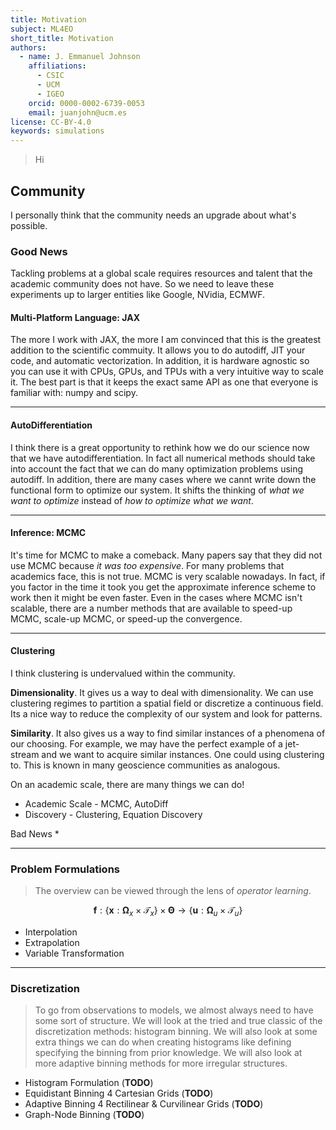 ```yaml
---
title: Motivation
subject: ML4EO
short_title: Motivation
authors:
  - name: J. Emmanuel Johnson
    affiliations:
      - CSIC
      - UCM
      - IGEO
    orcid: 0000-0002-6739-0053
    email: juanjohn@ucm.es
license: CC-BY-4.0
keywords: simulations
---
```


> Hi

## Community

I personally think that the community needs an upgrade about what's possible.

### Good News 

Tackling problems at a global scale requires resources and talent that the academic community does not have. 
So we need to leave these experiments up to larger entities like Google, NVidia, ECMWF.

#### Multi-Platform Language: JAX

The more I work with JAX, the more I am convinced that this is the greatest addition to the scientific commuity.
It allows you to do autodiff, JIT your code, and automatic vectorization.
In addition, it is hardware agnostic so you can use it with CPUs, GPUs, and TPUs with a very intuitive way to scale it.
The best part is that it keeps the exact same API as one that everyone is familiar with: numpy and scipy.

***
#### AutoDifferentiation

I think there is a great opportunity to rethink how we do our science now that we have autodifferentiation. 
In fact all numerical methods should take into account the fact that we can do many optimization problems using autodiff.
In addition, there are many cases where we cannt write down the functional form to optimize our system.
It shifts the thinking of *what we want to optimize* instead of *how to optimize what we want*.


***
#### Inference: MCMC

It's time for MCMC to make a comeback.
Many papers say that they did not use MCMC because *it was too expensive*.
For many problems that academics face, this is not true.
MCMC is very scalable nowadays.
In fact, if you factor in the time it took you get the approximate inference scheme to work then it might be even faster.
Even in the cases where MCMC isn't scalable, there are a number methods that are available to speed-up MCMC, scale-up MCMC, or speed-up the convergence.

***
#### Clustering

I think clustering is undervalued within the community. 

**Dimensionality**. 
It gives us a way to deal with dimensionality.
We can use clustering regimes to partition a spatial field or discretize a continuous field.
Its a nice way to reduce the complexity of our system and look for patterns.

**Similarity**.
It also gives us a way to find similar instances of a phenomena of our choosing.
For example, we may have the perfect example of a jet-stream and we want to acquire similar instances.
One could using clustering to.
This is known in many geoscience communities as analogous.




On an academic scale, there are many things we can do!

* Academic Scale - MCMC, AutoDiff
* Discovery - Clustering, Equation Discovery

Bad News
* 


***
### **Problem Formulations**

> The overview can be viewed through the lens of *operator learning*.

$$
\boldsymbol{f}: 
\left\{ \boldsymbol{x}:\boldsymbol{\Omega}_x\times\mathcal{T}_x \right\}
\times
\boldsymbol{\Theta}\rightarrow
\left\{\boldsymbol{u}:\boldsymbol{\Omega}_u\times\mathcal{T}_u \right\}
$$

- Interpolation
- Extrapolation
- Variable Transformation

***
### **Discretization**

> To go from observations to models, we almost always need to have some sort of structure.
> We will look at the tried and true classic of the discretization methods: histogram binning.
> We will also look at some extra things we can do when creating histograms like defining specifying the binning from prior knowledge.
> We will also look at more adaptive binning methods for more irregular structures.

- Histogram Formulation (**TODO**)
- Equidistant Binning 4 Cartesian Grids (**TODO**)
- Adaptive Binning 4 Rectilinear & Curvilinear Grids (**TODO**)
- Graph-Node Binning (**TODO**)

